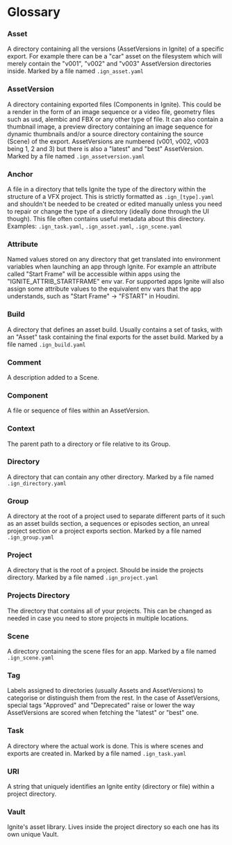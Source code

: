 # Glossary

### Asset
A directory containing all the versions (AssetVersions in Ignite) of a
specific export.
For example there can be a "car" asset on the filesystem which
will merely contain the "v001", "v002" and "v003" AssetVersion directories
inside.
Marked by a file named `.ign_asset.yaml`

### AssetVersion
A directory containing exported files (Components in Ignite). This could be a
render in the form of an image sequence or a video file, geometry files such as
usd, alembic and FBX or any other type of file.
It can also contain a thumbnail image, a preview
directory containing an image sequence for dynamic thumbnails and/or a source
directory containing the source (Scene) of the export.
AssetVersions are numbered (v001, v002, v003 being 1, 2 and 3) but there
is also a "latest" and "best" AssetVersion.
Marked by a file named `.ign_assetversion.yaml`

### Anchor
A file in a directory that tells Ignite the type of the directory within the
structure of a VFX project. This is strictly formatted as `.ign_[type].yaml`
and shouldn't be needed to be created or edited manually unless you need to
repair or change the type of a directory (ideally done through the UI though).
This file often contains useful metadata about this directory.
Examples: `.ign_task.yaml`, `.ign_asset.yaml`, `.ign_scene.yaml`

### Attribute
Named values stored on any directory that get translated into environment
variables when launching an app through Ignite.
For example an attribute called "Start Frame" will be accessible within apps
using the "IGNITE_ATTRIB_STARTFRAME" env var.
For supported apps Ignite will also assign some attribute values to the
equivalent env vars that the app understands, such
as "Start Frame" -> "FSTART" in Houdini.

### Build
A directory that defines an asset build. Usually contains a set of tasks, with
an "Asset" task containing the final exports for the asset build.
Marked by a file named `.ign_build.yaml`

### Comment
A description added to a Scene.

### Component
A file or sequence of files within an AssetVersion.

### Context
The parent path to a directory or file relative to its Group.

### Directory
A directory that can contain any other directory.
Marked by a file named `.ign_directory.yaml`

### Group
A directory at the root of a project used to separate different parts of it such
as an asset builds section, a sequences or episodes section, an unreal project
section or a project exports section.
Marked by a file named `.ign_group.yaml`

### Project
A directory that is the root of a project. Should be inside the
projects directory.
Marked by a file named `.ign_project.yaml`

### Projects Directory
The directory that contains all of your projects. This can be changed as needed
in case you need to store projects in multiple locations.

### Scene
A directory containing the scene files for an app.
Marked by a file named `.ign_scene.yaml`

### Tag
Labels assigned to directories (usually Assets and AssetVersions) to categorise
or distinguish them from the rest. In the case of AssetVersions, special tags
"Approved" and "Deprecated" raise or lower the way AssetVersions are scored
when fetching the "latest" or "best" one.

### Task
A directory where the actual work is done. This is where scenes and exports are
created in.
Marked by a file named `.ign_task.yaml`

### URI
A string that uniquely identifies an Ignite entity (directory or file) within
a project directory.

### Vault
Ignite's asset library. Lives inside the project directory so each one has its
own unique Vault.
